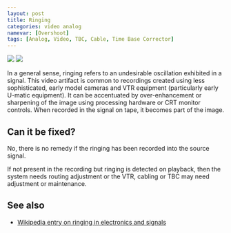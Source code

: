 ```yaml
---
layout: post
title: Ringing
categories: video analog
namevar: [Overshoot]
tags: [Analog, Video, TBC, Cable, Time Base Corrector]
---
```


<img src="{{ site.baseurl }}/images/Ringing1_Flat.jpg">
<img src="{{ site.baseurl }}/images/Ringing2_Flat.jpg">

In a general sense, ringing refers to an undesirable oscillation exhibited in a signal. This video artifact is common to recordings created using less sophisticated, early model cameras and VTR equipment (particularly early U-matic equipment). It can be accentuated by over-enhancement or sharpening of the image using processing hardware or CRT monitor controls. When recorded in the signal on tape, it becomes part of the image.

## Can it be fixed?

No, there is no remedy if the ringing has been recorded into the source signal.

If not present in the recording but ringing is detected on playback, then the system needs routing adjustment or the VTR, cabling or TBC may need adjustment or maintenance.

## See also

* [Wikipedia entry on ringing in electronics and signals](http://en.wikipedia.org/wiki/Ringing_(signal))

